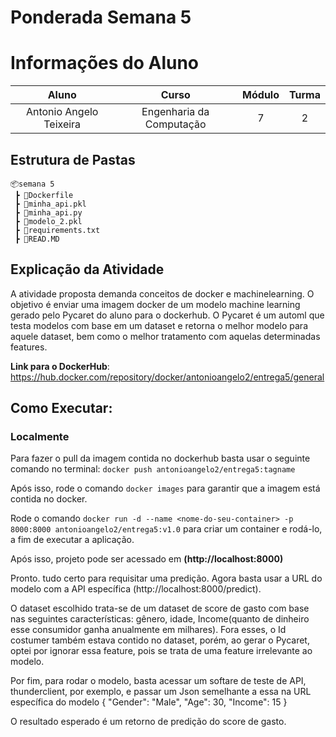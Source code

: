 # Ponderada Semana 5

# Informações do Aluno  
Aluno | Curso | Módulo | Turma
:---: | :---: | :---: | :---:
Antonio Angelo Teixeira | Engenharia da Computação | 7 | 2

## Estrutura de Pastas
```
📦semana 5
 ┣ 📜Dockerfile
 ┣ 📜minha_api.pkl
 ┣ 📜minha_api.py
 ┣ 📜modelo_2.pkl
 ┣ 📜requirements.txt
 ┣ 📜READ.MD
```
## Explicação da Atividade
A atividade proposta demanda conceitos de docker e machinelearning. O objetivo é enviar uma imagem docker de um  modelo machine learning gerado pelo Pycaret do aluno para o dockerhub. O Pycaret é um automl que testa modelos com base em um dataset e retorna o melhor modelo para aquele dataset, bem como o melhor tratamento com aquelas determinadas features.

**Link para o DockerHub**: https://hub.docker.com/repository/docker/antonioangelo2/entrega5/general

## Como Executar:
### Localmente
Para fazer o pull da imagem contida no dockerhub basta usar o seguinte comando no terminal: 
```docker push antonioangelo2/entrega5:tagname```

Após isso, rode o comando ```docker images``` para garantir que a imagem está contida no docker.

Rode o comando ```docker run -d --name <nome-do-seu-container> -p 8000:8000 antonioangelo2/entrega5:v1.0``` para criar um container e rodá-lo, a fim de executar a aplicação.

Após isso, projeto pode ser acessado em **(http://localhost:8000)**

Pronto. tudo certo para requisitar uma predição. Agora basta usar a URL do modelo com a API específica (http://localhost:8000/predict).

O dataset escolhido trata-se de um dataset de score de gasto com base nas seguintes características: gênero, idade, Income(quanto de dinheiro esse consumidor ganha anualmente em milhares). Fora esses, o Id costumer também estava contido no dataset, porém, ao gerar o Pycaret, optei por ignorar essa feature, pois se trata de uma feature irrelevante ao modelo.
<br>

Por fim, para rodar o modelo, basta acessar um softare de teste de API, thunderclient, por exemplo, e passar um Json semelhante a essa na URL específica do modelo
{
    "Gender": "Male",
    "Age": 30,
    "Income": 15
}

O resultado esperado é um retorno de predição do score de gasto.


